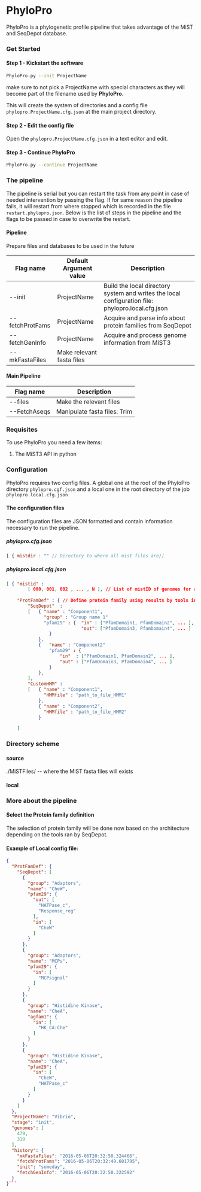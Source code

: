 # PhyloPro

PhyloPro is a phylogenetic profile pipeline that takes advantage of the MiST and SeqDepot database.

### Get Started

#### Step 1 - Kickstart the software

``` bash
PhyloPro.py --init ProjectName
```

make sure to not pick a ProjectName with special characters as they will become part of the filename used by **PhyloPro**.

This will create the system of directories and a config file `phylopro.ProjectName.cfg.json` at the main project directory.

#### Step 2 - Edit the config file

Open the `phylopro.ProjectName.cfg.json` in a text editor and edit.

#### Step 3 - Continue PhyloPro

``` bash
PhyloPro.py --continue ProjectName
```




### The pipeline
The pipeline is serial but you can restart the task from any point in case of needed intervention by passing the flag. If for same reason the pipeline fails, it will restart from where stopped which is recorded in the file ```restart.phylopro.json```. Below is the list of steps in the pipeline and the flags to be passed in case to overwrite the restart.

#### Pipeline

Prepare files and databases to be used in the future

| Flag name           | Default Argument value | Description |
|---------------------|--------------| ---------------|
| --init 			  | ProjectName | Build the local directory system and writes the local configuration file: phylopro.local.cfg.json|
| --fetchProtFams     | ProjectName | Acquire and parse info about protein families from SeqDepot |
| --fetchGenInfo      | ProjectName | Acquire and process genome information from MiST3 |
| --mkFastaFiles      | Make relevant fasta files |

#### Main Pipeline

| Flag name           | Description |
|---------------------| ---------------|
| --files			  | Make the relevant files |
| --FetchAseqs	      | Manipulate fasta files: Trim |


### Requisites
To use PhyloPro you need a few items:

1. The MiST3 API in python	

### Configuration
PhyloPro requires two config files. A global one at the root of the PhyloPro directory ```phylopro.cgf.json``` and a local one in the root directory of the job ```phylopro.local.cfg.json```

#### The configuration files
The configuration files are JSON formatted and contain information necessary to run the pipeline. 

##### phylopro.cfg.json

``` javascript
[ { mistdir : "" // Directory to where all mist files are}]
```

##### phylopro.local.cfg.json

``` json
[ { "mistid" : 
		[ 000, 001, 002 , ... , N ], // List of mistID of genomes for analysis
	
	"ProtFamDef" : { // Define protein family using results by tools in
		"SeqDepot"	:
		[ 	{ "name" : "Component1",
			  "group" : "Group name 1"
			  "pfam29" : { 	"in" : ["PfamDomain1, PfamDomain2", ... ], 
						 	"out": ["PfamDomain3, PfamDomain4", ... ]
				}
			},
			{	"name" : "Component2"
				"pfam29" : {
					"in"  : ["PfamDomain1, PfamDomain2", ... ], 
					"out" : ["PfamDomain3, PfamDomain4", ... ]
				}
			},
		],
		"CustomHMM" : 
		[	{ "name" : "Component1",
			  "HMMfile" : "path_to_file_HMM1"
			},
			{ "name" : "Component2",
			  "HMMfile" : "path_to_file_HMM2"
			}
		
	]
```


### Directory scheme

#### source

./MiSTFiles/	--			where the MiST fasta files will exists

#### local



### More about the pipeline

#### Select the Protein family definition

The selection of protein family will be done now based on the architecture depending on the tools ran by SeqDepot.


#### Example of Local config file:

``` json
{
  "ProtFamDef": {
    "SeqDepot": [
      {
        "group": "Adaptors", 
        "name": "CheW", 
        "pfam29": {
          "out": [
            "HATPase_c", 
            "Response_reg"
          ], 
          "in": [
            "CheW"
          ]
        }
      }, 
      {
        "group": "Adaptors", 
        "name": "MCPs", 
        "pfam29": {
          "in": [
            "MCPsignal"
          ]
        }
      }, 
      {
        "group": "Histidine Kinase", 
        "name": "CheA", 
        "agfam1": {
          "in": [
            "HK_CA:Che"
          ]
        }
      }, 
      {
        "group": "Histidine Kinase", 
        "name": "CheA", 
        "pfam29": {
          "in": [
            "CheW", 
            "HATPase_c"
          ]
        }
      }
    ]
  }, 
  "ProjectName": "Vibrio", 
  "stage": "init", 
  "genomes": [
    479, 
    319
  ], 
  "history": {
    "mkFastaFiles": "2016-05-06T20:32:50.324466", 
    "fetchProtFams": "2016-05-06T20:32:49.601795", 
    "init": "someday", 
    "fetchGenInfo": "2016-05-06T20:32:50.322592"
  }
}```
